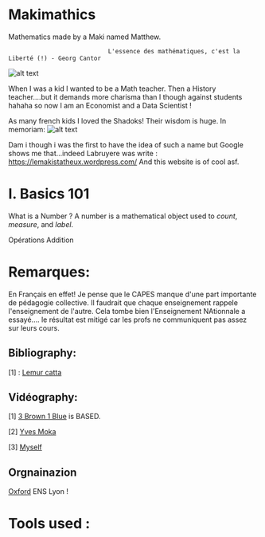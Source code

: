 # Makimathics
Mathematics made by a Maki named Matthew.

                                L'essence des mathématiques, c'est la Liberté (!) - Georg Cantor
![alt text](https://upload.wikimedia.org/wikipedia/commons/e/e4/Katta_%28Lemur_catta%29_jumping.jpg)

When I was a kid I wanted to be a Math teacher. Then a History teacher....but it demands more charisma than I though against students hahaha so now I am an Economist and a Data Scientist ! 

As many french kids I loved the Shadoks! Their wisdom is huge. In memoriam:
![alt text](https://actualitte.com/uploads/images/shadoks-devise-1fe73075-cf56-4668-970a-8c82f3a81a08.jpg)



Dam i though i was the first to have the idea of such a name but Google shows me that...indeed Labruyere was write : https://lemakistatheux.wordpress.com/
And this website is of cool asf. 






# I. Basics 101
What is a Number ? 
A number is a mathematical object used to *count*, *measure*, and *label*. 

Opérations 
Addition 








# Remarques: 
En Français en effet! 
Je pense que le CAPES manque d'une part importante de pédagogie collective. Il faudrait que chaque enseignement rappele l'enseignement de l'autre. Cela tombe bien l'Enseignement NAtionnale a essayé.... le résultat est mitigé car les profs ne communiquent pas assez sur leurs cours. 


## Bibliography: 
[1] : [Lemur catta](https://fr.wikipedia.org/wiki/L%C3%A9mur_catta)


## Vidéography: 
[1] [3 Brown 1 Blue](https://www.youtube.com/c/3blue1brown?app=desktop) is BASED.

[2] [Yves Moka](https://www.youtube.com/@YMONKA) 

[3] [Myself](www)




## Orgnainazion 
[Oxford](https://www.maths.ox.ac.uk/)
ENS Lyon ! 


# Tools used : 


